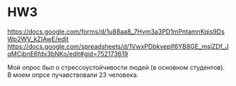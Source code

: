 # HW3
https://docs.google.com/forms/d/1u88aa8_7Hym3a3PD1mPntamnKqis9DsWp2WV_kZIAwE/edit
https://docs.google.com/spreadsheets/d/1VwxPDbkvepif6YB8GE_msiZDf_JqMCjbnE6fdx3bNKo/edit#gid=752173619

Мой опрос был о стрессоустойчивости людей (в основном студентов). В моем опрсе пучавствовали 23 человека.
